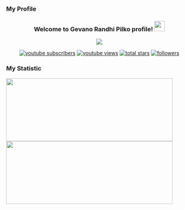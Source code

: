 ### My Profile
<h3 align="center">
  Welcome to Gevano Randhi Pilko profile!
  <img src="https://media.giphy.com/media/hvRJCLFzcasrR4ia7z/giphy.gif" width="28">
</h3>

<!-- Typing SVG by DenverCoder1 - https://github.com/DenverCoder1/readme-typing-svg -->
<p align="center">
  <a href="https://github.com/DenverCoder1/readme-typing-svg"><img src="https://readme-typing-svg.demolab.com/?lines=Laravel%20WebApp%20Developer;Experienced%20Web%20Developer;4%2B%20years%20of%20coding%20experience;Always%20learning%20new%20things&font=Fira%20Code&center=true&width=440&height=45&color=f75c7e&vCenter=true&size=22&pause=1000"></a>
</p>

<!-- Social icons section -->
<!-- <p align="center">
  <a href="https://www.youtube.com/channel/UCooL8UiAiCvrCV8-sIuo06w"><img width="32px" alt="Youtube" title="Youtube" src="https://i.imgur.com/qiXu7b2.png"/></a>
  &#8287;&#8287;&#8287;&#8287;&#8287;
  <a href="https://twitter.com/DenverCoder1"><img width="32px" alt="Twitter" title="Twitter" src="https://i.imgur.com/OXZM1L6.png"/></a>
  &#8287;&#8287;&#8287;&#8287;&#8287;
  <a href="https://discord.gg/fPrdqh3Zfu" alt="Dev Pro Tips Discussion & Support Server"><img width="32px" src="https://i.imgur.com/OViZO8J.png"/></a>
  &#8287;&#8287;&#8287;&#8287;&#8287;
  <a href="https://dev.to/denvercoder1"><img width="32px" alt="Dev.to" title="DenverCoder1 Dev.to" src="https://i.imgur.com/mVm29vK.png"></a>
  &#8287;&#8287;&#8287;&#8287;&#8287;
  <a href="https://ko-fi.com/jlawrence"><img width="32px" alt="Ko-fi" title="Buy me a coffee" src="https://i.imgur.com/PpLeD3K.png"/></a>
  &#8287;&#8287;&#8287;&#8287;&#8287;
  <a href="http://eyl327.mywebcommunity.org/promos/"><img width="32px" alt="Free Stuff" title="Free gifts for you" src="https://i.imgur.com/0uVwkoZ.png"/></a>
</p> -->

<!-- Social badges section -->
<!-- Badges with custom icons - https://github.com/DenverCoder1/custom-icon-badges -->
<!-- View counter - https://github.com/DenverCoder1/Simple-View-Counter -->
<p align="center">
  <a href="https://www.youtube.com/channel/UCooL8UiAiCvrCV8-sIuo06w/?sub_confirmation=1">
    <img alt="youtube subscribers" title="Subscribe to my YouTube channel" src="https://custom-icon-badges.demolab.com/youtube/channel/subscribers/UCooL8UiAiCvrCV8-sIuo06w?color=%23E05D44&label=SUBSCRIBE&logo=video&logoColor=white&style=for-the-badge&labelColor=CE4630"/></a> 
  <a href="https://www.youtube.com/channel/UCooL8UiAiCvrCV8-sIuo06w">
    <img alt="youtube views" title="YouTube views" src="https://custom-icon-badges.demolab.com/youtube/channel/views/UCooL8UiAiCvrCV8-sIuo06w?color=%23E1AD0E&logo=video&logoColor=white&style=for-the-badge&labelColor=C79600"/></a> 
  <a href="https://github.com/gcoderf?tab=repositories&sort=stargazers">
    <img alt="total stars" title="Total stars on GitHub" src="https://custom-icon-badges.demolab.com/github/stars/gcoderf?color=55960c&style=for-the-badge&labelColor=488207&logo=star"/></a>
  <a href="https://github.com/gcoderf?tab=followers">
    <img alt="followers" title="Follow me on Github" src="https://custom-icon-badges.demolab.com/github/followers/gcoderf?color=236ad3&labelColor=1155ba&style=for-the-badge&logo=person-add&label=Follow&logoColor=white"/></a>
</p>

### My Statistic
<p align="left">
<a href="https://github.com/gcoderf">
<img height="170em" width="450em" src="https://github-readme-stats-eight-theta.vercel.app/api/top-langs/?username=gcoderf&layout=compact&langs_count=8&theme=buefy"/>
<img height="170em" width="450em" src="https://github-readme-stats-eight-theta.vercel.app/api?username=gcoderf&show_icons=true&theme=buefy&include_all_commits=true&count_private=true"/>
</a>
</p>
